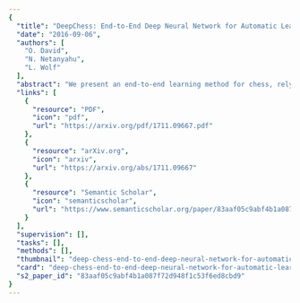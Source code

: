 ```yaml
---
{
  "title": "DeepChess: End-to-End Deep Neural Network for Automatic Learning in Chess",
  "date": "2016-09-06",
  "authors": [
    "O. David",
    "N. Netanyahu",
    "L. Wolf"
  ],
  "abstract": "We present an end-to-end learning method for chess, relying on deep neural networks. Without any a priori knowledge, in particular without any knowledge regarding the rules of chess, a deep neural network is trained using a combination of unsupervised pretraining and supervised training. The unsupervised training extracts high level features from a given position, and the supervised training learns to compare two chess positions and select the more favorable one. The training relies entirely on datasets of several million chess games, and no further domain specific knowledge is incorporated.",
  "links": [
    {
      "resource": "PDF",
      "icon": "pdf",
      "url": "https://arxiv.org/pdf/1711.09667.pdf"
    },
    {
      "resource": "arXiv.org",
      "icon": "arxiv",
      "url": "https://arxiv.org/abs/1711.09667"
    },
    {
      "resource": "Semantic Scholar",
      "icon": "semanticscholar",
      "url": "https://www.semanticscholar.org/paper/83aaf05c9abf4b1a087f72d948f1c53f6ed8cbd9"
    }
  ],
  "supervision": [],
  "tasks": [],
  "methods": [],
  "thumbnail": "deep-chess-end-to-end-deep-neural-network-for-automatic-learning-in-chess-thumb.jpg",
  "card": "deep-chess-end-to-end-deep-neural-network-for-automatic-learning-in-chess-card.jpg",
  "s2_paper_id": "83aaf05c9abf4b1a087f72d948f1c53f6ed8cbd9"
}
---
```



